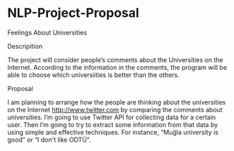 # NLP-Project-Proposal

Feelings About Universities

Descripition 

The project will consider people’s comments about the Universities on the Internet. According to the information in the comments, the program will be able to choose which universiities is better than the others.

Proposal

I am planning to arrange how the people are thinking about the universities on the Internet http://www.twitter.com by comparing the comments about universities. I’m going to use Twitter API for collecting data for a certain user. Then I’m going to try to extract some information from that data by using simple and effective techniques. For instance, “Muğla university is good” or “I don't like ODTÜ”.
